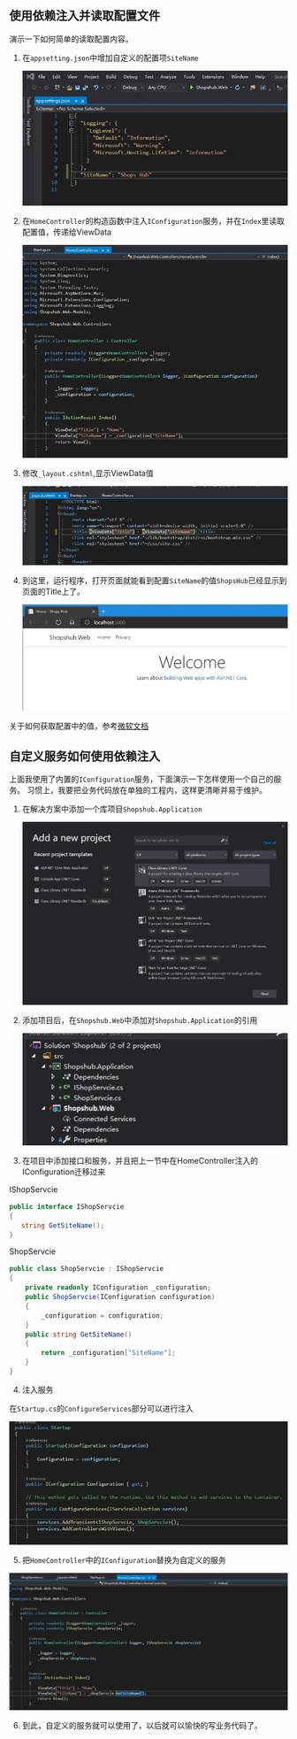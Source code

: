 ## 使用依赖注入并读取配置文件

演示一下如何简单的读取配置内容。

1. 在`appsetting.json`中增加自定义的配置项`SiteName`

    ![addconfig](images/add-config-sitename.jpg)

2. 在`HomeController`的构造函数中注入`IConfiguration`服务，并在`Index`里读取配置值，传递给ViewData

    ![add-contraller-website](images/add-contraller-website.jpg)

3. 修改`_layout.cshtml`,显示ViewData值

    ![add-layout-sitename](images/add-layout-sitename.jpg)

4. 到这里，运行程序，打开页面就能看到配置`SiteName`的值`ShopsHub`已经显示到页面的Title上了。

    ![title-sitename](images/title-sitename.jpg)

关于如何获取配置中的值，参考[微软文档](https://docs.microsoft.com/zh-cn/aspnet/core/fundamentals/configuration/)

## 自定义服务如何使用依赖注入

上面我使用了内置的`IConfiguration`服务，下面演示一下怎样使用一个自己的服务。
习惯上，我要把业务代码放在单独的工程内，这样更清晰并易于维护。

1. 在解决方案中添加一个库项目`Shopshub.Application`

    ![add-project-lib](images/add-project-lib.jpg)

2. 添加项目后，在`Shopshub.Web`中添加对`Shopshub.Application`的引用

    ![add-project-application](images/add-project-application.jpg)

3. 在项目中添加接口和服务，并且把上一节中在HomeController注入的IConfiguration迁移过来

IShopServcie

```csharp
public interface IShopServcie
{
   string GetSiteName();
}
```

ShopServcie

```csharp
public class ShopServcie : IShopServcie
{
    private readonly IConfiguration _configuration;
    public ShopServcie(IConfiguration configuration)
    {
        _configuration = configuration;
    }
    public string GetSiteName()
    {
        return _configuration["SiteName"];
    }
}
```

4. 注入服务

在`Startup.cs`的`ConfigureServices`部分可以进行注入

![Injection-shopservice](images/Injection-shopservice.jpg)

5. 把`HomeController`中的`IConfiguration`替换为自定义的服务

![use-shopservice](images/use-shopservice.jpg)

6. 到此，自定义的服务就可以使用了，以后就可以愉快的写业务代码了。